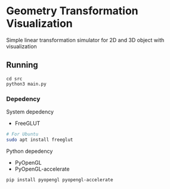 # Geometry Transformation Visualization

Simple linear transformation simulator for 2D and 3D object with visualization

## Running

```
cd src
python3 main.py
```

### Depedency

System depedency
- FreeGLUT

```bash
# For Ubuntu
sudo apt install freeglut
```

Python depedency
- PyOpenGL
- PyOpenGL-accelerate

```bash
pip install pyopengl pyopengl-accelerate
```
